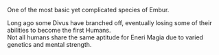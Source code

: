 One of the most basic yet complicated species of Embur.  
  
Long ago some Divus have branched off, eventually losing some of their abilities to become the first Humans.  
Not all humans share the same aptitude for Eneri Magia due to varied genetics and mental strength.